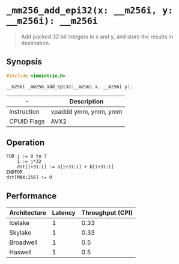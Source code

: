 `_mm256_add_epi32(x: __m256i, y: __m256i): __m256i`
===================================================

> Add packed 32 bit integers in x and y, and store the results in destination.

## Synopsis

```c
#include <immintrin.h>

__m256i _mm256_add_epi32(__m256i x, __m256i y);
```

| -           | Description          |
| ----------- | -------------------- |
| Instruction | vpaddd ymm, ymm, ymm |
| CPUID Flags | AVX2                 |

## Operation

```
FOR j := 0 to 7
	i := j*32
	dst[i+31:i] := a[i+31:i] + b[i+31:i]
ENDFOR
dst[MAX:256] := 0
```

## Performance

| Architecture | Latency | Throughput (CPI) |
| ------------ | ------- | ---------------- |
| Icelake      | 1       | 0.33             |
| Skylake      | 1       | 0.33             |
| Broadwell    | 1       | 0.5              |
| Haswell      | 1       | 0.5              |
